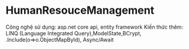 ﻿# HumanResouceManagement
Công nghệ sử dụng: asp.net core api, entity framework
Kiến thức thêm: LINQ (Language Integrated Query),ModelState,BCrypt, .Include(o=>o.ObjectMapById), Async/Await
